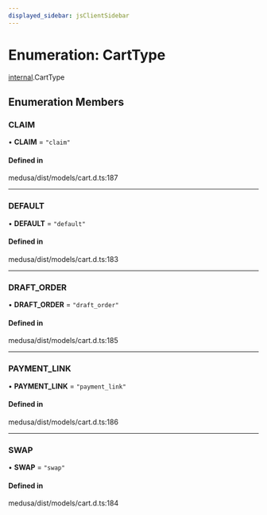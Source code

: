 ```yaml
---
displayed_sidebar: jsClientSidebar
---
```


# Enumeration: CartType

[internal](../modules/internal.md).CartType

## Enumeration Members

### CLAIM

• **CLAIM** = ``"claim"``

#### Defined in

medusa/dist/models/cart.d.ts:187

___

### DEFAULT

• **DEFAULT** = ``"default"``

#### Defined in

medusa/dist/models/cart.d.ts:183

___

### DRAFT\_ORDER

• **DRAFT\_ORDER** = ``"draft_order"``

#### Defined in

medusa/dist/models/cart.d.ts:185

___

### PAYMENT\_LINK

• **PAYMENT\_LINK** = ``"payment_link"``

#### Defined in

medusa/dist/models/cart.d.ts:186

___

### SWAP

• **SWAP** = ``"swap"``

#### Defined in

medusa/dist/models/cart.d.ts:184
